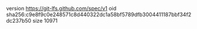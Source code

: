 version https://git-lfs.github.com/spec/v1
oid sha256:c9e8f9c0e248571c8d440322dc1a58bf5789dfb3004411187bbf34f2dc237b50
size 10971
